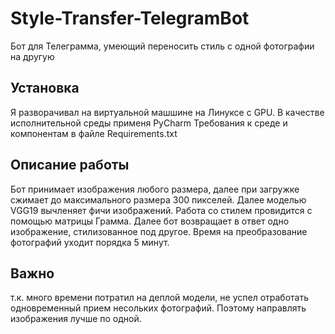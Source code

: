 # Style-Transfer-TelegramBot
Бот для Телеграмма, умеющий переносить стиль с одной фотографии на другую

## Установка 
Я разворачивал на виртуальной машшине на Линуксе с GPU. 
В качестве исполнительной среды применя PyCharm
Требования к среде и компонентам в файле Requirements.txt

## Описание работы
Бот принимает изображения любого размера,
далее при загружке сжимает до максимального размера 300 пикселей. 
Далее моделью VGG19 вычленяет фичи изображений.
Работа со стилем провидится с помощью матрицы Грамма.
Далее бот возвращает в ответ одно изображение, стилизованное под другое.
Время на преобразование фотографий уходит порядка 5 минут.

## Важно
т.к. много времени потратил на деплой модели, не успел отработать одновременный прием несольких фотографий.
Поэтому направлять изображения лучше по одной.
